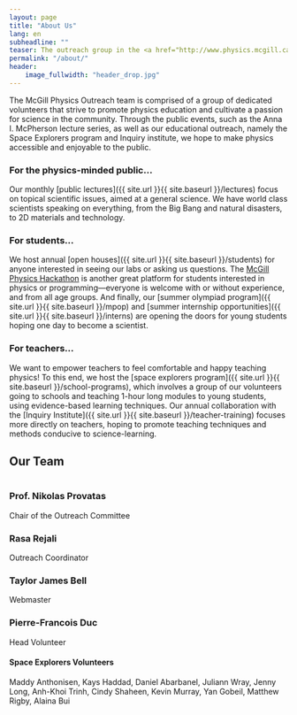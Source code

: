 ```yaml
---
layout: page
title: "About Us"
lang: en
subheadline: ""
teaser: The outreach group in the <a href="http://www.physics.mcgill.ca">Department of Physics</a> at McGill University aims to communicate the excitement and fascination of physics to the public, students, and other interested groups in our community.
permalink: "/about/"
header:
    image_fullwidth: "header_drop.jpg"
---
```


The McGill Physics Outreach team is comprised of a group of dedicated volunteers that strive to promote physics education and cultivate a passion for science in the community. Through the public events, such as the Anna I. McPherson lecture series, as well as our educational outreach, namely the Space Explorers program and Inquiry institute, we hope to make physics accessible and enjoyable to the public.

### For the physics-minded public...
Our monthly [public lectures]({{ site.url }}{{ site.baseurl }}/lectures) focus on topical scientific issues, aimed at a general science. We have world class scientists speaking on everything, from the Big Bang and natural disasters, to 2D materials and technology.

### For students…
We host annual [open houses]({{ site.url }}{{ site.baseurl }}/students) for anyone interested in seeing our labs or asking us questions. The [McGill Physics Hackathon](http://www.physics.mcgill.ca/hackathon2017/) is another great platform for students interested in physics or programming—everyone is welcome with or without experience, and from all age groups. And finally, our [summer olympiad program]({{ site.url }}{{ site.baseurl }}/mpop) and [summer internship opportunities]({{ site.url }}{{ site.baseurl }}/interns) are opening the doors for young students hoping one day to become a scientist. 

### For teachers… 
We want to empower teachers to feel comfortable and happy teaching physics! To this end, we host the [space explorers program]({{ site.url }}{{ site.baseurl }}/school-programs), which involves a group of our volunteers going to schools and teaching 1-hour long modules to young students, using evidence-based learning techniques. Our annual collaboration with the [Inquiry Institute]({{ site.url }}{{ site.baseurl }}/teacher-training) focuses more directly on teachers, hoping to promote teaching techniques and methods conducive to science-learning. 

## Our Team
<!--
- Chair of the Outreach Committee: Prof. Nikolas Provatas)
- Outreach Coordinator: Rasa Rejali)
- Webmaster: Taylor James Bell)
- Head Volunteer: Pierre-Francois Duc)
-->

<link rel="stylesheet" href="assets/css/main_taylor.css">
<link rel="stylesheet" href="assets/css/base_taylor.css">

<div class="row">
    <div id="team-wrapper" class="bgrid-fourth s-bgrid-third tab-bgrid-half mob-bgrid-whole group">
        <div class="bgrid member">
            <div class="member-pic">
                <img src="http://www.physics.mcgill.ca/~outreach/images/team/nikolasProvitas.jpg" alt=""/>
            </div>
            <div class="member-name">
                <h3>Prof. Nikolas Provatas</h3>
                <span>Chair of the Outreach Committee</span>
            </div>
        </div> <!-- end member -->
        <div class="bgrid member">
            <div class="member-pic">
                <img src="http://www.physics.mcgill.ca/~outreach/images/team/rasaRejali.jpg" alt=""/>      	
            </div>
            <div class="member-name">
                <h3>Rasa Rejali</h3>
                <span>Outreach Coordinator</span>
            </div>
        </div> <!-- end member -->
        <div class="bgrid member">
            <div class="member-pic">
                <img src="http://www.physics.mcgill.ca/~outreach/images/team/taylorBell.jpg" alt=""/>
            </div>
            <div class="member-name">
                <h3>Taylor James Bell</h3>
                <span>Webmaster</span>
            </div>
        </div> <!-- end member -->
        <div class="bgrid member">
            <div class="member-pic">
                <img src="http://www.physics.mcgill.ca/~outreach/images/team/pfDuc.jpg" alt=""/>
            </div>
            <div class="member-name">
                <h3>Pierre-Francois Duc</h3>
                <span>Head Volunteer</span>
            </div>
        </div> <!-- end member -->
    </div>
</div>

#### Space Explorers Volunteers
Maddy Anthonisen, Kays Haddad, Daniel Abarbanel, Juliann Wray, Jenny Long, Anh-Khoi Trinh, Cindy Shaheen, Kevin Murray, Yan Gobeil, Matthew Rigby, Alaina Bui

